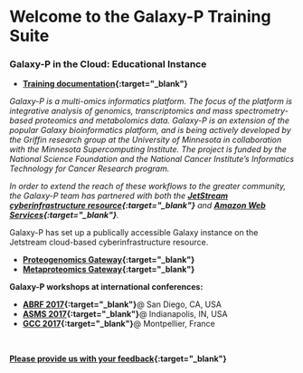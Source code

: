 

# Welcome to the Galaxy-P Training Suite

### **Galaxy-P in the Cloud: Educational Instance**

- **[Training documentation](https://z.umn.edu/gptraining2017doc){:target="_blank"}**

_Galaxy-P is a multi-omics informatics platform. The focus of the platform is integrative analysis of genomics, transcriptomics and mass spectrometry-based proteomics and metabolomics data. Galaxy-P is an extension of the popular Galaxy bioinformatics platform, and is being actively developed by the Griffin research group at the University of Minnesota in collaboration with the Minnesota Supercomputing Institute.  The project is funded by the National Science Foundation and the National Cancer Institute’s Informatics Technology for Cancer Research program._

_In order to extend the reach of these workflows to the greater community, the Galaxy-P team has partnered with both the **[JetStream cyberinfrastructure resource](http://jetstream-cloud.org/){:target="_blank"}** and **[Amazon Web Services](https://aws.amazon.com){:target="_blank"}**._  

Galaxy-P has set up a publically accessible Galaxy instance on the Jetstream cloud-based cyberinfrastructure resource.
- **[Proteogenomics Gateway](z.umn.edu/proteogenomicsgateway){:target="_blank"}**
- **[Metaproteomics Gateway](z.umn.edu/metaproteomicsgateway){:target="_blank"}**


**Galaxy-P workshops at international conferences:**
- **[ABRF 2017](https://galaxyproteomics.github.io/abrf2017/){:target="_blank"}**@ San Diego, CA, USA 
- **[ASMS 2017](https://galaxyproteomics.github.io/asms2017/){:target="_blank"}**@ Indianapolis, IN, USA
- **[GCC 2017](https://galaxyproteomics.github.io/gcc2017/){:target="_blank"}**@ Montpellier, France

<br>

**[Please provide us with your feedback](https://z.umn.edu/galaxypedufb){:target="_blank"}**

